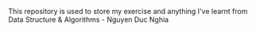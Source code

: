 This repository is used to store my exercise and anything I've learnt from Data Structure & Algorithms - Nguyen Duc Nghia
